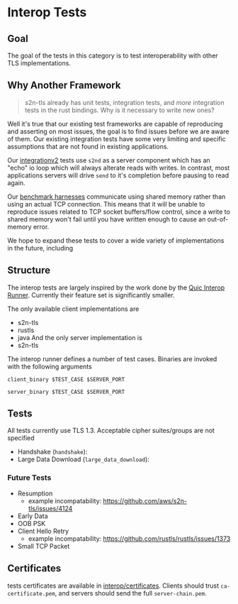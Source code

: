 # Interop Tests
## Goal
The goal of the tests in this category is to test interoperability with other TLS implementations. 

## Why Another Framework
> s2n-tls already has unit tests, integration tests, and _more_ integration tests in the rust bindings. Why is it necessary to write new ones?

Well it's true that our existing test frameworks are capable of reproducing and asserting on most issues, the goal is to find issues before we are aware of them. Our existing integration tests have some very limiting and specific assumptions that are not found in existing applications.

Our [integrationv2](../integrationv2/README.md) tests use `s2nd` as a server component which has an "echo" io loop which will always alterate reads with writes. In contrast, most applications servers will drive `send` to it's completion before pausing to read again.

Our [benchmark harnesses](../../bindings/rust/bench/README.md) communicate using shared memory rather than using an actual TCP connection. This means that it will be unable to reproduce issues related to TCP socket buffers/flow control, since a write to shared memory won't fail until you have written enough to cause an out-of-memory error.

We hope to expand these tests to cover a wide variety of implementations in the future, including 

## Structure
The interop tests are largely inspired by the work done by the [Quic Interop Runner](https://interop.seemann.io). Currently their feature set is significantly smaller.

The only available client implementations are
- s2n-tls
- rustls
- java
And the only server implementation is
- s2n-tls

The interop runner defines a number of test cases. Binaries are invoked with the following arguments
```
client_binary $TEST_CASE $SERVER_PORT
```
```
server_binary $TEST_CASE $SERVER_PORT
```

## Tests
All tests currently use TLS 1.3. Acceptable cipher suites/groups are not specified

- Handshake (`handshake`): 
- Large Data Download (`large_data_download`): 

### Future Tests

- Resumption
    - example incompatability: https://github.com/aws/s2n-tls/issues/4124
- Early Data
- OOB PSK
- Client Hello Retry
    - example incompatability: https://github.com/rustls/rustls/issues/1373
- Small TCP Packet

## Certificates

tests certificates are available in [interop/certificates](certificates). Clients should trust `ca-certificate.pem`, and servers should send the full `server-chain.pem`.
